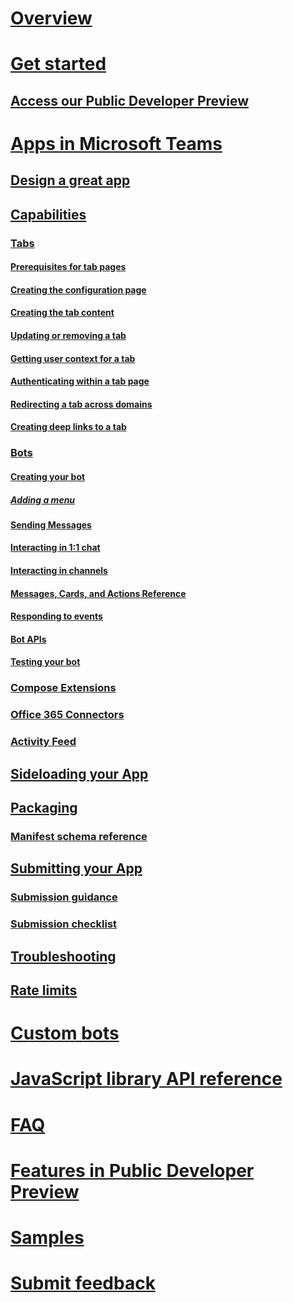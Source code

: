 ﻿# [Overview](index.md)
# [Get started](setup.md)
## [Access our Public Developer Preview](publicpreview.md)
# [Apps in Microsoft Teams](teamsapps.md)
## [Design a great app](design.md)
## [Capabilities](appcapabilities.md)
### [Tabs](tabs.md)
#### [Prerequisites for tab pages](prerequisites.md)
#### [Creating the configuration page](createconfigpage.md)
#### [Creating the tab content](createcontentpage.md)
#### [Updating or removing a tab](updateremove.md)
#### [Getting user context for a tab](getusercontext.md)
#### [Authenticating within a tab page](auth.md)
#### [Redirecting a tab across domains](crossdomain.md)
#### [Creating deep links to a tab](deeplinks.md)
### [Bots](bots.md)
#### [Creating your bot](botscreate.md)
##### [Adding a menu](botmenu.md)
#### [Sending Messages](botsconversation.md)
#### [Interacting in 1:1 chat](bots1on1.md)
#### [Interacting in channels](botsinchannels.md)
#### [Messages, Cards, and Actions Reference](botsmessages.md)
#### [Responding to events](botevents.md)
#### [Bot APIs](botapis.md)
#### [Testing your bot](botsadd.md)
### [Compose Extensions](composeextensions.md)
### [Office 365 Connectors](connectors.md)
### [Activity Feed](activityfeed.md)
## [Sideloading your App](sideload.md)
## [Packaging](createpackage.md)
### [Manifest schema reference](schema.md)
## [Submitting your App](submission.md)
### [Submission guidance](submissionguidance.md)
### [Submission checklist](submissionchecklist.md)
## [Troubleshooting](troubleshooting.md)
## [Rate limits](ratelimiting.md)
# [Custom bots](custombot.md)
# [JavaScript library API reference](jslibrary.md)
# [FAQ](faq.md)
# [Features in Public Developer Preview](previewfeatures.md)
# [Samples](samples.md)
# [Submit feedback](feedback.md)
